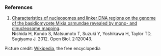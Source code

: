 ### References

1.  [Characteristics of nucleosomes and linker DNA regions on the genome
    of the basidiomycete Mixia osmundae revealed by mono- and
    dinucleosome mapping](http://europepmc.org/abstract/MED/22724063).\
    Nishida H, Kondo S, Matsumoto T, Suzuki Y, Yoshikawa H, Taylor TD,
    Sugiyama J. 2012. Open Biol. 2:120043.

Picture credit:
[Wikipedia](https://commons.wikimedia.org/wiki/File:Mixia_osmundae_by_Nishida.png),
the free encyclopedia
